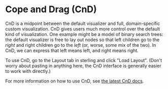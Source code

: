 # Cope and Drag (CnD)

CnD is a midpoint between the default visualizer and full, domain-specific custom visualization. CnD gives users much more control over the default kind of visualization. One example might be a model of binary search trees: the default visualizer is free to lay out nodes so that left children go to the _right_ and right children go to the _left_ (or, worse, some mix of the two). In CnD, we can express that left means left, and right means right. 

To use CnD, go to the Layout tab in sterling and click "Load Layout". (Don't worry about pasting in anything here, the CnD interface is generally easier to work with directly.)

For more information on how to use CnD, see [the latest CnD docs](https://sidprasad.github.io/copeanddrag/).